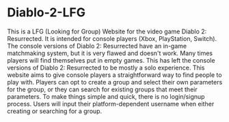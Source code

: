 # Diablo-2-LFG

This is a LFG (Looking for Group) Website for the video game Diablo 2: Resurrected. It is intended for console players (Xbox, PlayStation, Switch). 
The console versions of Diablo 2: Resurrected have an in-game matchmaking system, but it is very flawed and doesn't work. Many times players will
find themselves put in empty games. This has left the console versions of Diablo 2: Resurrected to be mostly a solo experience. This website aims to give
console players a straightforward way to find people to play with. Players can opt to create a group and select their own parameters for the group, or 
they can search for existing groups that meet their parameters. To make things simple and quick, there is no login/signup process. Users will input their
platform-dependent username when either creating or searching for a group.

